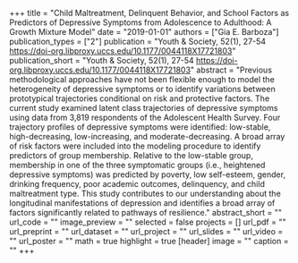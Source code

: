 +++
title = "Child Maltreatment, Delinquent Behavior, and School Factors as Predictors of Depressive Symptoms from Adolescence to Adulthood: A Growth Mixture Model"
date = "2019-01-01"
authors = ["Gia E. Barboza"]
publication_types = ["2"]
publication = "Youth & Society, 52(1), 27-54 https://doi-org.libproxy.uccs.edu/10.1177/0044118X17721803"
publication_short = "Youth & Society, 52(1), 27-54 https://doi-org.libproxy.uccs.edu/10.1177/0044118X17721803"
abstract = "Previous methodological approaches have not been flexible enough to model the heterogeneity of depressive symptoms or to identify variations between prototypical trajectories conditional on risk and protective factors. The current study examined latent class trajectories of depressive symptoms using data from 3,819 respondents of the Adolescent Health Survey. Four trajectory profiles of depressive symptoms were identified: low-stable, high-decreasing, low-increasing, and moderate-decreasing. A broad array of risk factors were included into the modeling procedure to identify predictors of group membership. Relative to the low-stable group, membership in one of the three symptomatic groups (i.e., heightened depressive symptoms) was predicted by poverty, low self-esteem, gender, drinking frequency, poor academic outcomes, delinquency, and child maltreatment type. This study contributes to our understanding about the longitudinal manifestations of depression and identifies a broad array of factors significantly related to pathways of resilience."
abstract_short = ""
url_code = ""
image_preview = ""
selected = false
projects = []
url_pdf = ""
url_preprint = ""
url_dataset = ""
url_project = ""
url_slides = ""
url_video = ""
url_poster = ""
math = true
highlight = true
[header]
image =  ""
caption = ""
+++
